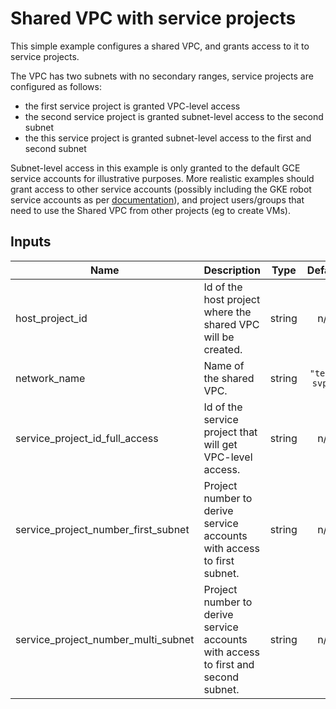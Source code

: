 # Shared VPC with service projects

This simple example configures a shared VPC, and grants access to it to service projects.

The VPC has two subnets with no secondary ranges, service projects are configured as follows:

- the first service project is granted VPC-level access
- the second service project is granted subnet-level access to the second subnet
- the this service project is granted subnet-level access to the first and second subnet

Subnet-level access in this example is only granted to the default GCE service accounts for illustrative purposes. More realistic examples should grant access to other service accounts (possibly including the GKE robot service accounts as per [documentation](https://cloud.google.com/kubernetes-engine/docs/how-to/cluster-shared-vpc)), and project users/groups that need to use the Shared VPC from other projects (eg to create VMs).

[^]: (autogen_docs_start)

## Inputs

| Name | Description | Type | Default | Required |
|------|-------------|:----:|:-----:|:-----:|
| host\_project\_id | Id of the host project where the shared VPC will be created. | string | n/a | yes |
| network\_name | Name of the shared VPC. | string | `"test-svpc"` | no |
| service\_project\_id\_full\_access | Id of the service project that will get VPC-level access. | string | n/a | yes |
| service\_project\_number\_first\_subnet | Project number to derive service accounts with access to first subnet. | string | n/a | yes |
| service\_project\_number\_multi\_subnet | Project number to derive service accounts with access to first and second subnet. | string | n/a | yes |

[^]: (autogen_docs_end)
